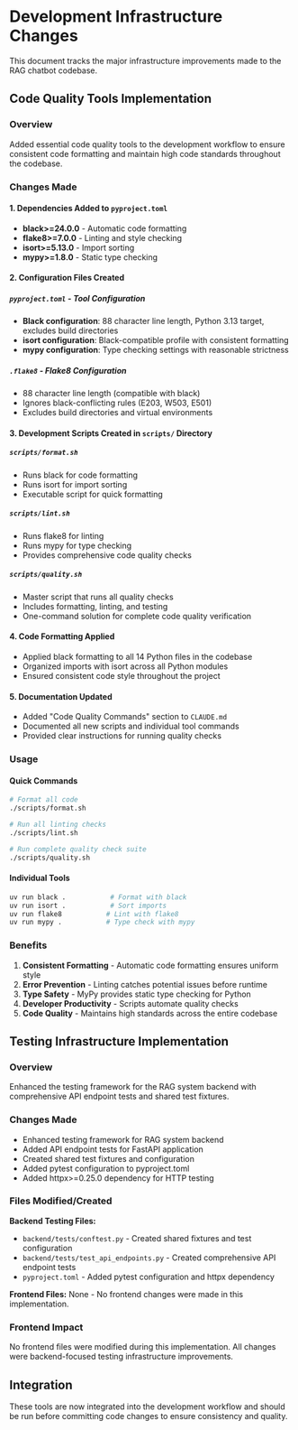 # Development Infrastructure Changes

This document tracks the major infrastructure improvements made to the RAG chatbot codebase.

## Code Quality Tools Implementation

### Overview
Added essential code quality tools to the development workflow to ensure consistent code formatting and maintain high code standards throughout the codebase.

### Changes Made

#### 1. Dependencies Added to `pyproject.toml`
- **black>=24.0.0** - Automatic code formatting
- **flake8>=7.0.0** - Linting and style checking
- **isort>=5.13.0** - Import sorting
- **mypy>=1.8.0** - Static type checking

#### 2. Configuration Files Created

##### `pyproject.toml` - Tool Configuration
- **Black configuration**: 88 character line length, Python 3.13 target, excludes build directories
- **isort configuration**: Black-compatible profile with consistent formatting
- **mypy configuration**: Type checking settings with reasonable strictness

##### `.flake8` - Flake8 Configuration
- 88 character line length (compatible with black)
- Ignores black-conflicting rules (E203, W503, E501)
- Excludes build directories and virtual environments

#### 3. Development Scripts Created in `scripts/` Directory

##### `scripts/format.sh`
- Runs black for code formatting
- Runs isort for import sorting
- Executable script for quick formatting

##### `scripts/lint.sh`
- Runs flake8 for linting
- Runs mypy for type checking
- Provides comprehensive code quality checks

##### `scripts/quality.sh`
- Master script that runs all quality checks
- Includes formatting, linting, and testing
- One-command solution for complete code quality verification

#### 4. Code Formatting Applied
- Applied black formatting to all 14 Python files in the codebase
- Organized imports with isort across all Python modules
- Ensured consistent code style throughout the project

#### 5. Documentation Updated
- Added "Code Quality Commands" section to `CLAUDE.md`
- Documented all new scripts and individual tool commands
- Provided clear instructions for running quality checks

### Usage

#### Quick Commands
```bash
# Format all code
./scripts/format.sh

# Run all linting checks
./scripts/lint.sh

# Run complete quality check suite
./scripts/quality.sh
```

#### Individual Tools
```bash
uv run black .           # Format with black
uv run isort .           # Sort imports
uv run flake8           # Lint with flake8
uv run mypy .           # Type check with mypy
```

### Benefits
1. **Consistent Formatting** - Automatic code formatting ensures uniform style
2. **Error Prevention** - Linting catches potential issues before runtime
3. **Type Safety** - MyPy provides static type checking for Python
4. **Developer Productivity** - Scripts automate quality checks
5. **Code Quality** - Maintains high standards across the entire codebase

## Testing Infrastructure Implementation

### Overview
Enhanced the testing framework for the RAG system backend with comprehensive API endpoint tests and shared test fixtures.

### Changes Made
- Enhanced testing framework for RAG system backend
- Added API endpoint tests for FastAPI application
- Created shared test fixtures and configuration
- Added pytest configuration to pyproject.toml
- Added httpx>=0.25.0 dependency for HTTP testing

### Files Modified/Created
**Backend Testing Files:**
- `backend/tests/conftest.py` - Created shared fixtures and test configuration
- `backend/tests/test_api_endpoints.py` - Created comprehensive API endpoint tests
- `pyproject.toml` - Added pytest configuration and httpx dependency

**Frontend Files:**
None - No frontend changes were made in this implementation.

### Frontend Impact
No frontend files were modified during this implementation. All changes were backend-focused testing infrastructure improvements.

## Integration
These tools are now integrated into the development workflow and should be run before committing code changes to ensure consistency and quality.
